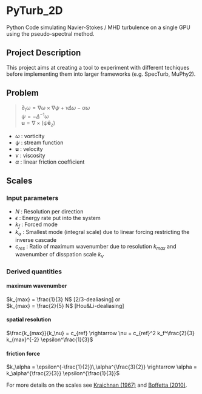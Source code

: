 # PyTurb_2D

Python Code simulating Navier-Stokes / MHD turbulence on a single GPU using the pseudo-spectral method.

## Project Description

This project aims at creating a tool to experiment with different techiques before implementing them into larger frameworks (e.g. SpecTurb, MuPhy2).

## Problem
> $\partial_t \omega = \nabla \omega \times \nabla \psi + \nu \Delta \omega - \alpha \omega$  
> $\psi = - \Delta^{-1} \omega$  
>$\mathbf{u} = \nabla \times ( \psi \mathbf{\hat{e}}_z )$ 

- $\omega$ : vorticity
- $\psi$ : stream function
- $\mathbf{u}$ : velocity
- $\nu$ : viscosity
- $\alpha$ : linear friction coefficient

## Scales

### Input parameters

- $N$ : Resolution per direction
- $\epsilon$ : Energy rate put into the system
- $k_f$ : Forced mode
- $k_\alpha$ : Smallest mode (integral scale) due to linear forcing restricting the inverse cascade
- $c_{res}$ : Ratio of maximum wavenumber due to resolution $k_{max}$ and wavenumber of disspation scale $k_\nu$

### Derived quantities

#### maximum wavenumber
$k_{max} = \frac{1}{3} N$ [2/3-dealiasing] or   
$k_{max} = \frac{2}{5} N$ [Hou&Li-dealiasing]

#### spatial resolution
$\frac{k_{max}}{k_\nu} = c_{ref} \rightarrow \nu =   c_{ref}^2 k_f^\frac{2}{3} k_{max}^{-2}  \epsilon^\frac{1}{3}$

#### friction force
$k_\alpha = \epsilon^{-\frac{1}{2}}\,\alpha^{\frac{3}{2}} \rightarrow \alpha = k_\alpha^{\frac{2}{3}} \epsilon^{\frac{1}{3}}$

For more details on the scales see [Kraichnan (1967)](papers/2D_NS/1967_Kraichnan.pdf) and 
[Boffetta (2010)](papers/2D_NS/2010_Boffetta.pdf).